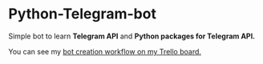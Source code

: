 <h1>Python-Telegram-bot</h1><p>
Simple bot to learn <b>Telegram API</b> and <b>Python packages for Telegram API.</b><p>
You can see my <a href="https://trello.com/b/huS9TonT">bot creation workflow on my Trello board.</a>

